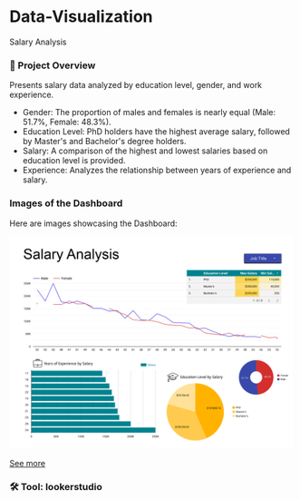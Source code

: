 # Data-Visualization
Salary Analysis

### 📌 Project Overview
Presents salary data analyzed by education level, gender, and work experience.

- Gender: The proportion of males and females is nearly equal (Male: 51.7%, Female: 48.3%).
- Education Level: PhD holders have the highest average salary, followed by Master's and Bachelor's degree holders.
- Salary: A comparison of the highest and lowest salaries based on education level is provided.
- Experience: Analyzes the relationship between years of experience and salary.

### Images of the Dashboard

Here are images showcasing the Dashboard:

<img src="https://github.com/paweenachodpaseart/Data-Visualization3/blob/main/Salary_Data.png?raw=true" width="500" />

[See more](https://lookerstudio.google.com/reporting/6b6f08ab-538d-42d8-8283-e90cd9518e26)
### 🛠️ Tool: lookerstudio

